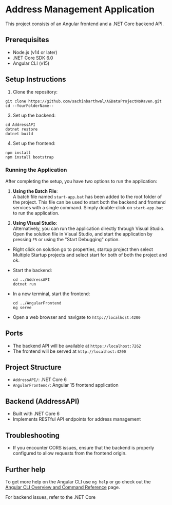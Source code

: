 # Address Management Application

This project consists of an Angular frontend and a .NET Core backend API.

## Prerequisites

- Node.js (v14 or later)
- .NET Core SDK 6.0
- Angular CLI (v15)

## Setup Instructions

1. Clone the repository:
 ```
git clone https://github.com/sachinbarthwal/AGDataProjectNoRaven.git
cd --YourFolderName--
```
3. Set up the backend:
 ```
cd AddressAPI
dotnet restore
dotnet build
 ```

4. Set up the frontend:
 ```cd ../frontend
npm install
npm install bootstrap
```

### Running the Application

After completing the setup, you have two options to run the application:

1. **Using the Batch File**:  
   A batch file named `start-app.bat` has been added to the root folder of the project. This file can be used to start both the backend and frontend services with a single command. Simply double-click on `start-app.bat` to run the application.

2. **Using Visual Studio**:  
   Alternatively, you can run the application directly through Visual Studio. Open the solution file in Visual Studio, and start the application by pressing `F5` or using the "Start Debugging" option.
- Right click on solution go to properties, startup project then select Multiple Startup projects and select start for both of both the project and ok.
- Start the backend:
  ```
  cd ../AddressAPI
  dotnet run
  ```
- In a new terminal, start the frontend:
  ```
  cd ../AngularFrontend
  ng serve
  ```

- Open a web browser and navigate to `http://localhost:4200`

## Ports

- The backend API will be available at `https://localhost:7262`
- The frontend will be served at `http://localhost:4200`

## Project Structure

- `AddressAPI/`: .NET Core 6
- `AngularFrontend/`: Angular 15 frontend application

## Backend (AddressAPI)

- Built with .NET Core 6
- Implements RESTful API endpoints for address management

## Troubleshooting

- If you encounter CORS issues, ensure that the backend is properly configured to allow requests from the frontend origin.

## Further help

To get more help on the Angular CLI use `ng help` or go check out the [Angular CLI Overview and Command Reference](https://angular.io/cli) page.

For backend issues, refer to the .NET Core
